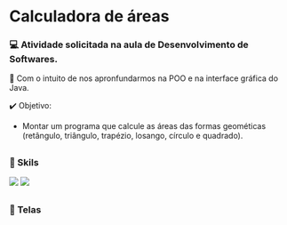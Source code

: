 # Calculadora de áreas

### 💻 Atividade solicitada na aula de Desenvolvimento de Softwares.

📌 Com o intuito de nos apronfundarmos na POO e na interface gráfica do Java.

✔️ Objetivo:
- Montar um programa que calcule as áreas das formas geométicas (retângulo, triângulo, trapézio, losango, círculo e quadrado).

##
### 🚀 Skils
<div>
  <img src="https://img.shields.io/badge/Java-ED8B00?style=for-the-badge&logo=java&logoColor=white">
  <img src="https://img.shields.io/badge/Eclipse-2C2255?style=for-the-badge&logo=eclipse&logoColor=white">
</div>

##
### 🎨 Telas

